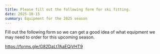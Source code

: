 ```yaml
---
title: Please fill out the following form for ski fitting.
date: 2025-10-15
summary: Equipment for the 2025 season
---
```

Fill out the following form so we can get a good idea of what equipment we may need to order for this upcoming season.

https://forms.gle/G82DaLt7AaEQjVHT9



